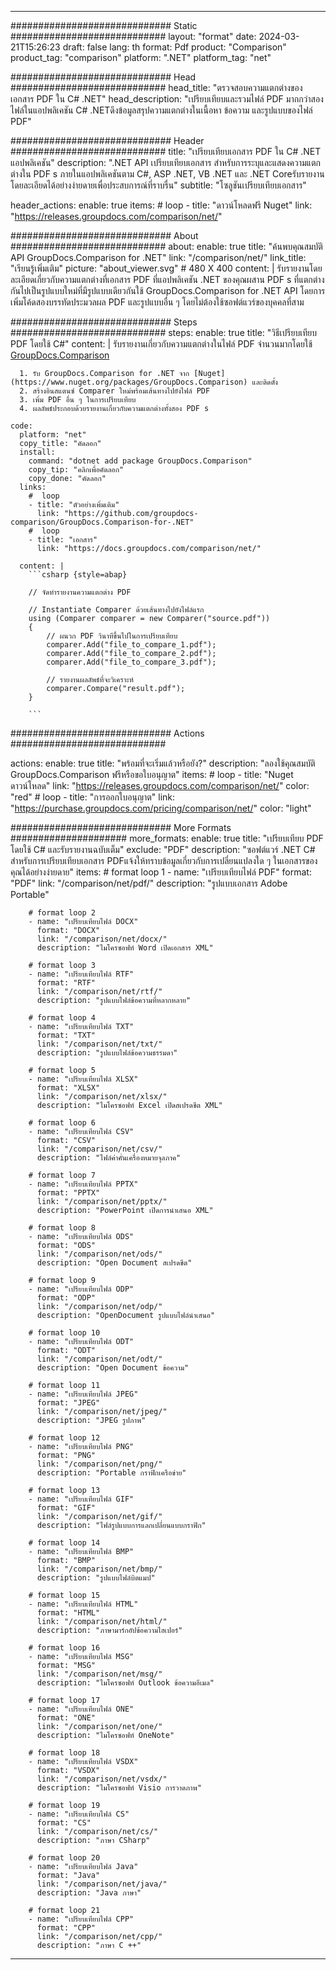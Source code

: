 
---
############################# Static ############################
layout: "format"
date:  2024-03-21T15:26:23
draft: false
lang: th
format: Pdf
product: "Comparison"
product_tag: "comparison"
platform: ".NET"
platform_tag: "net"

############################# Head ############################
head_title: "ตรวจสอบความแตกต่างของเอกสาร PDF ใน C# .NET"
head_description: "เปรียบเทียบและรวมไฟล์ PDF มากกว่าสองไฟล์ในแอปพลิเคชัน C# .NETดึงข้อมูลสรุปความแตกต่างในเนื้อหา ข้อความ และรูปแบบของไฟล์ PDF"

############################# Header ############################
title: "เปรียบเทียบเอกสาร PDF ใน C# .NET แอปพลิเคชัน" 
description: ".NET API เปรียบเทียบเอกสาร สำหรับการระบุและแสดงความแตกต่างใน PDF s ภายในแอปพลิเคชันตาม C#, ASP .NET, VB .NET และ .NET Coreรับรายงานโดยละเอียดได้อย่างง่ายดายเพื่อประสบการณ์ที่ราบรื่น"
subtitle: "โซลูชันเปรียบเทียบเอกสาร" 

header_actions:
  enable: true
  items:
    #  loop
    - title: "ดาวน์โหลดฟรี Nuget"
      link: "https://releases.groupdocs.com/comparison/net/"
      
############################# About ############################
about:
    enable: true
    title: "ค้นพบคุณสมบัติ API GroupDocs.Comparison for .NET"
    link: "/comparison/net/"
    link_title: "เรียนรู้เพิ่มเติม"
    picture: "about_viewer.svg" # 480 X 400
    content: |
       รับรายงานโดยละเอียดเกี่ยวกับความแตกต่างที่เอกสาร PDF ที่แอปพลิเคชัน .NET ของคุณผสาน PDF s ที่แตกต่างกันไปเป็นรูปแบบใหม่ที่มีรูปแบบเดียวกันใช้ GroupDocs.Comparison for .NET API โดยการเพิ่มโค้ดสองบรรทัดประมวลผล PDF และรูปแบบอื่น ๆ โดยไม่ต้องใช้ซอฟต์แวร์ของบุคคลที่สาม

############################# Steps ############################
steps:
    enable: true
    title: "วิธีเปรียบเทียบ PDF โดยใช้ C#"
    content: |
      รับรายงานเกี่ยวกับความแตกต่างในไฟล์ PDF จำนวนมากโดยใช้ [GroupDocs.Comparison](https://products.groupdocs.com/comparison/net/)
      
      1. รับ GroupDocs.Comparison for .NET จาก [Nuget](https://www.nuget.org/packages/GroupDocs.Comparison) และติดตั้ง
      2. สร้างอินสแตนซ์ Comparer ใหม่พร้อมเส้นทางไปยังไฟล์ PDF
      3. เพิ่ม PDF อื่น ๆ ในการเปรียบเทียบ
      4. ผลลัพธ์ประกอบด้วยรายงานเกี่ยวกับความแตกต่างทั้งสอง PDF s
   
    code:
      platform: "net"
      copy_title: "คัดลอก"
      install:
        command: "dotnet add package GroupDocs.Comparison"
        copy_tip: "คลิกเพื่อคัดลอก"
        copy_done: "คัดลอก"
      links:
        #  loop
        - title: "ตัวอย่างเพิ่มเติม"
          link: "https://github.com/groupdocs-comparison/GroupDocs.Comparison-for-.NET"
        #  loop
        - title: "เอกสาร"
          link: "https://docs.groupdocs.com/comparison/net/"
          
      content: |
        ```csharp {style=abap}

        // จัดทำรายงานความแตกต่าง PDF

        // Instantiate Comparer ด้วยเส้นทางไปยังไฟล์แรก
        using (Comparer comparer = new Comparer("source.pdf"))
        {
            // ผนวก PDF วินาทีขึ้นไปในการเปรียบเทียบ
        	comparer.Add("file_to_compare_1.pdf");
            comparer.Add("file_to_compare_2.pdf");
            comparer.Add("file_to_compare_3.pdf");

            // รายงานผลลัพธ์ที่จะวิเคราะห์
            comparer.Compare("result.pdf"); 
        }
        
        ```            

############################# Actions ############################

actions:
  enable: true
  title: "พร้อมที่จะเริ่มแล้วหรือยัง?"
  description: "ลองใช้คุณสมบัติ GroupDocs.Comparison ฟรีหรือขอใบอนุญาต"
  items:
    #  loop
    - title: "Nuget ดาวน์โหลด"
      link: "https://releases.groupdocs.com/comparison/net/"
      color: "red"
        #  loop
    - title: "การออกใบอนุญาต"
      link: "https://purchase.groupdocs.com/pricing/comparison/net/"
      color: "light"


############################# More Formats #####################
more_formats:
    enable: true
    title: "เปรียบเทียบ PDF โดยใช้ C# และรับรายงานฉบับเต็ม"
    exclude: "PDF"
    description: "ซอฟต์แวร์ .NET C# สำหรับการเปรียบเทียบเอกสาร PDFแจ้งให้ทราบข้อมูลเกี่ยวกับการเปลี่ยนแปลงใด ๆ ในเอกสารของคุณได้อย่างง่ายดาย"
    items: 
        # format loop 1
        - name: "เปรียบเทียบไฟล์ PDF"
          format: "PDF"
          link: "/comparison/net/pdf/"
          description: "รูปแบบเอกสาร Adobe Portable"

        # format loop 2
        - name: "เปรียบเทียบไฟล์ DOCX"
          format: "DOCX"
          link: "/comparison/net/docx/"
          description: "ไมโครซอฟท์ Word เปิดเอกสาร XML"

        # format loop 3
        - name: "เปรียบเทียบไฟล์ RTF"
          format: "RTF"
          link: "/comparison/net/rtf/"
          description: "รูปแบบไฟล์ข้อความที่หลากหลาย"

        # format loop 4
        - name: "เปรียบเทียบไฟล์ TXT"
          format: "TXT"
          link: "/comparison/net/txt/"
          description: "รูปแบบไฟล์ข้อความธรรมดา"

        # format loop 5
        - name: "เปรียบเทียบไฟล์ XLSX"
          format: "XLSX"
          link: "/comparison/net/xlsx/"
          description: "ไมโครซอฟท์ Excel เปิดสเปรดชีต XML"

        # format loop 6
        - name: "เปรียบเทียบไฟล์ CSV"
          format: "CSV"
          link: "/comparison/net/csv/"
          description: "ไฟล์ค่าคั่นเครื่องหมายจุลภาค"

        # format loop 7
        - name: "เปรียบเทียบไฟล์ PPTX"
          format: "PPTX"
          link: "/comparison/net/pptx/"
          description: "PowerPoint เปิดการนำเสนอ XML"

        # format loop 8
        - name: "เปรียบเทียบไฟล์ ODS"
          format: "ODS"
          link: "/comparison/net/ods/"
          description: "Open Document สเปรดชีต"

        # format loop 9
        - name: "เปรียบเทียบไฟล์ ODP"
          format: "ODP"
          link: "/comparison/net/odp/"
          description: "OpenDocument รูปแบบไฟล์นำเสนอ"

        # format loop 10
        - name: "เปรียบเทียบไฟล์ ODT"
          format: "ODT"
          link: "/comparison/net/odt/"
          description: "Open Document ข้อความ"

        # format loop 11
        - name: "เปรียบเทียบไฟล์ JPEG"
          format: "JPEG"
          link: "/comparison/net/jpeg/"
          description: "JPEG รูปภาพ"

        # format loop 12
        - name: "เปรียบเทียบไฟล์ PNG"
          format: "PNG"
          link: "/comparison/net/png/"
          description: "Portable กราฟิกเครือข่าย"

        # format loop 13
        - name: "เปรียบเทียบไฟล์ GIF"
          format: "GIF"
          link: "/comparison/net/gif/"
          description: "ไฟล์รูปแบบการแลกเปลี่ยนแบบกราฟิก"

        # format loop 14
        - name: "เปรียบเทียบไฟล์ BMP"
          format: "BMP"
          link: "/comparison/net/bmp/"
          description: "รูปแบบไฟล์บิตแมป"

        # format loop 15
        - name: "เปรียบเทียบไฟล์ HTML"
          format: "HTML"
          link: "/comparison/net/html/"
          description: "ภาษามาร์กอัปข้อความไฮเปอร์"

        # format loop 16
        - name: "เปรียบเทียบไฟล์ MSG"
          format: "MSG"
          link: "/comparison/net/msg/"
          description: "ไมโครซอฟท์ Outlook ข้อความอีเมล"

        # format loop 17
        - name: "เปรียบเทียบไฟล์ ONE"
          format: "ONE"
          link: "/comparison/net/one/"
          description: "ไมโครซอฟท์ OneNote"

        # format loop 18
        - name: "เปรียบเทียบไฟล์ VSDX"
          format: "VSDX"
          link: "/comparison/net/vsdx/"
          description: "ไมโครซอฟท์ Visio การวาดภาพ"

        # format loop 19
        - name: "เปรียบเทียบไฟล์ CS"
          format: "CS"
          link: "/comparison/net/cs/"
          description: "ภาษา CSharp"

        # format loop 20
        - name: "เปรียบเทียบไฟล์ Java"
          format: "Java"
          link: "/comparison/net/java/"
          description: "Java ภาษา"
          
        # format loop 21
        - name: "เปรียบเทียบไฟล์ CPP"
          format: "CPP"
          link: "/comparison/net/cpp/"
          description: "ภาษา C ++"
---